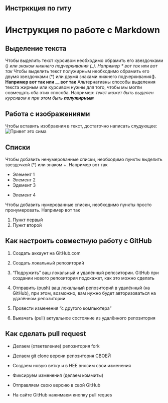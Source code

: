 ## Инстрккция по гиту
#  Инструкция по работе с Markdown

## Выделение текста 
Чтобы выделить текст курсивом необходимо обрамить его звездочками (*) или знаком нижнего подчеркивания (_). Например * вот так* или _вот так_
Чтобы выделить текст полужирным необходимо обрамить его двумя звездочками (*) или двумя знаками нижнего подчеркивания(__). Например **вот так** или __ вот так__ 
Альтернативны способы выделения текста жирным или курсивом нужны для того, чтобы мы могли совмещать оба этих способа. Например: _текст может быть выделен курсивом и при этом быть **полужирным**_ 
## Работа с изображениями
Чтобы вставить изобраения в текст, достаточно написать слудующее:
![Привет это сима](sima.webp)
## Списки
Чтобы добавить ненумерованные списки, необходимо пункты выделить звездочкой (*) или знаком +. Например вот так
* Элемент 1 
* Элемент 2
* Эдемент 3 
+ Элемент 4

Чтобы добавить нумерованные списки, необходимо пункты просто пронумеровать. Например вот так
1. Пункт первый
2. Пункт второй 

## Как настроить совместную работу c GitHub

1. Создать аккаунт на GitHub.com

2. Создать локальный репозиторий

3. “Подружить” ваш локальный и удалённый репозитории. 
    GitHub при создании нового репозитория подскажет, как это можно сделать

4. Отправить (push) ваш локальный репозиторий в удалённый (на GitHub), при этом, возможно, 
   вам нужно будет авторизоваться на удалённом репозитории

5. Провести изменения “с другого компьютера”

6. Выкачать (pull) актуальное состояние из удалённого репозитория

## Как сделать pull request

* Делаем   (ответвление) репозитория fork

* Делаем git clone   версии репозитория СВОЕЙ

* Создаем новую ветку и в НЕЕ вносим свои изменения

* Фиксируем изменения (делаем коммиты)

* Отправляем свою версию в свой GitHub

* На сайте GitHub нажимаем кнопку pull reques
